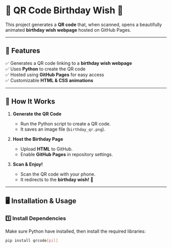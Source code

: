 # 🎉 QR Code Birthday Wish 🎂

This project generates a **QR code** that, when scanned, opens a beautifully animated **birthday wish webpage** hosted on GitHub Pages.

---

## 🚀 Features
✅ Generates a QR code linking to a **birthday wish webpage**  
✅ Uses **Python** to create the QR code  
✅ Hosted using **GitHub Pages** for easy access  
✅ Customizable **HTML & CSS animations**  

---

## 📜 How It Works
1. **Generate the QR Code**  
   - Run the Python script to create a QR code.  
   - It saves an image file (`birthday_qr.png`).  

2. **Host the Birthday Page**  
   - Upload **HTML** to GitHub.  
   - Enable **GitHub Pages** in repository settings.  

3. **Scan & Enjoy!**  
   - Scan the QR code with your phone.  
   - It redirects to the **birthday wish!** 🎊  

---

## 🖥️ Installation & Usage
### **1️⃣ Install Dependencies**
Make sure Python have installed, then install the required libraries:

```sh
pip install qrcode[pil]
